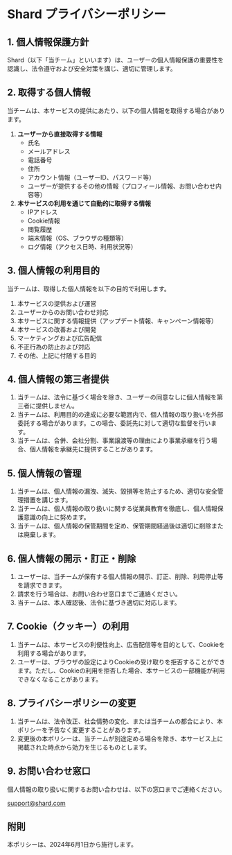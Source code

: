 # Shard プライバシーポリシー

## 1. 個人情報保護方針

Shard（以下「当チーム」といいます）は、ユーザーの個人情報保護の重要性を認識し、法令遵守および安全対策を講じ、適切に管理します。

## 2. 取得する個人情報

当チームは、本サービスの提供にあたり、以下の個人情報を取得する場合があります。

1.  **ユーザーから直接取得する情報**
    * 氏名
    * メールアドレス
    * 電話番号
    * 住所
    * アカウント情報（ユーザーID、パスワード等）
    * ユーザーが提供するその他の情報（プロフィール情報、お問い合わせ内容等）
2.  **本サービスの利用を通じて自動的に取得する情報**
    * IPアドレス
    * Cookie情報
    * 閲覧履歴
    * 端末情報（OS、ブラウザの種類等）
    * ログ情報（アクセス日時、利用状況等）

## 3. 個人情報の利用目的

当チームは、取得した個人情報を以下の目的で利用します。

1.  本サービスの提供および運営
2.  ユーザーからのお問い合わせ対応
3.  本サービスに関する情報提供（アップデート情報、キャンペーン情報等）
4.  本サービスの改善および開発
5.  マーケティングおよび広告配信
6.  不正行為の防止および対応
7.  その他、上記に付随する目的

## 4. 個人情報の第三者提供

1.  当チームは、法令に基づく場合を除き、ユーザーの同意なしに個人情報を第三者に提供しません。
2.  当チームは、利用目的の達成に必要な範囲内で、個人情報の取り扱いを外部委託する場合があります。この場合、委託先に対して適切な監督を行います。
3.  当チームは、合併、会社分割、事業譲渡等の理由により事業承継を行う場合、個人情報を承継先に提供することがあります。

## 5. 個人情報の管理

1.  当チームは、個人情報の漏洩、滅失、毀損等を防止するため、適切な安全管理措置を講じます。
2.  当チームは、個人情報の取り扱いに関する従業員教育を徹底し、個人情報保護意識の向上に努めます。
3.  当チームは、個人情報の保管期間を定め、保管期間経過後は適切に削除または廃棄します。

## 6. 個人情報の開示・訂正・削除

1.  ユーザーは、当チームが保有する個人情報の開示、訂正、削除、利用停止等を請求できます。
2.  請求を行う場合は、お問い合わせ窓口までご連絡ください。
3.  当チームは、本人確認後、法令に基づき適切に対応します。

## 7. Cookie（クッキー）の利用

1.  当チームは、本サービスの利便性向上、広告配信等を目的として、Cookieを利用する場合があります。
2.  ユーザーは、ブラウザの設定によりCookieの受け取りを拒否することができます。ただし、Cookieの利用を拒否した場合、本サービスの一部機能が利用できなくなることがあります。

## 8. プライバシーポリシーの変更

1.  当チームは、法令改正、社会情勢の変化、または当チームの都合により、本ポリシーを予告なく変更することがあります。
2.  変更後の本ポリシーは、当チームが別途定める場合を除き、本サービス上に掲載された時点から効力を生じるものとします。

## 9. お問い合わせ窓口

個人情報の取り扱いに関するお問い合わせは、以下の窓口までご連絡ください。

support@shard.com

## 附則

本ポリシーは、2024年6月1日から施行します。